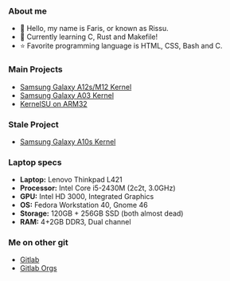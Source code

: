 ### About me
- 👋 Hello, my name is Faris, or known as Rissu. 
- 📘 Currently learning C, Rust and Makefile! 
- ⭐ Favorite programming language is HTML, CSS, Bash and C.

### Main Projects
- [Samsung Galaxy A12s/M12 Kernel](https://github.com/rsuntk/android_kernel_samsung_a12s)
- [Samsung Galaxy A03 Kernel](https://github.com/rsuntk/android_kernel_samsung_a03)
- [KernelSU on ARM32](https://github.com/Rissu-Projekt/KernelSU-ARM32)

### Stale Project
- [Samsung Galaxy A10s Kernel](https://github.com/rsuntk/android_kernel_samsung_a10s-r)

### Laptop specs
- **Laptop:** Lenovo Thinkpad L421
- **Processor:** Intel Core i5-2430M (2c2t, 3.0GHz)
- **GPU:** Intel HD 3000, Integrated Graphics
- **OS:** Fedora Workstation 40, Gnome 46
- **Storage:** 120GB + 256GB SSD (both almost dead)
- **RAM:** 4+2GB DDR3, Dual channel

### Me on other git
- [Gitlab](https://gitlab.com/rsuntk)
- [Gitlab Orgs](https://https://gitlab.com/Rissu-Projekt)

